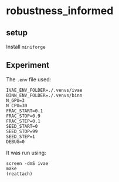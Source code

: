 # robustness_informed


## setup

Install `miniforge`

## Experiment

The `.env` file used:

```
IVAE_ENV_FOLDER=./.venvs/ivae
BINN_ENV_FOLDER=./.venvs/binn
N_GPU=3
N_CPU=30
FRAC_START=0.1
FRAC_STOP=0.9
FRAC_STEP=0.1
SEED_START=0
SEED_STOP=99
SEED_STEP=1
DEBUG=0
```

It was run using:
```
screen -dmS ivae
make
(reattach)
```
